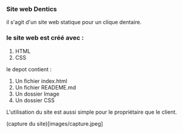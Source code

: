### Site web Dentics

il s'agit d'un site web statique pour un clique dentaire.

### le site web est créé avec :
1. HTML
2. CSS

le depot contient :

1. Un fichier index.html
2. Un fichier READEME.md
3. Un dossier Image
4. Un dossier CSS

L'utilisation du site est aussi simple pour le propriétaire que le client. 

(capture du site)[images/capture.jpeg]